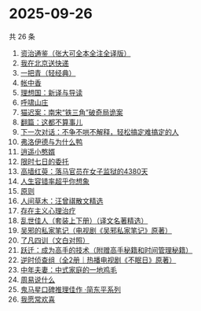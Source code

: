 # 2025-09-26

共 26 条

<!-- BEGIN WEREAD -->
<!-- 最后更新时间 2025-09-26 19:20:03 +0800 -->
1. [资治通鉴（张大可全本全注全译版）](https://weread.qq.com/web/bookDetail/33532d70813aba6ccg011cd8)
1. [我在北京送快递](https://weread.qq.com/web/bookDetail/51532c40813ab7c0ag019c84)
1. [一把青（轻经典）](https://weread.qq.com/web/bookDetail/ede32650813aba723g01661b)
1. [帐中香](https://weread.qq.com/web/bookDetail/e3232920813aba5e1g01341c)
1. [理想国：新译与导读](https://weread.qq.com/web/bookDetail/46332c90813aba6e7g012fff)
1. [呼啸山庄](https://weread.qq.com/web/bookDetail/522324a0813aba395g0114fe)
1. [猫迟案：南宋“铁三角”破奇局诡案](https://weread.qq.com/web/bookDetail/a6332650813aba6a9g012871)
1. [翻篇：这都不算事儿](https://weread.qq.com/web/bookDetail/2ab321f0813aba67eg01528a)
1. [下一次对话：不争不哄不解释，轻松搞定难搞定的人](https://weread.qq.com/web/bookDetail/04f326e0813aba18dg011e96)
1. [弗洛伊德与为什么鸭](https://weread.qq.com/web/bookDetail/c8c32310813ab8250g018eec)
1. [逍遥小憨婿](https://weread.qq.com/web/bookDetail/b3332f20813aba573g018aea)
1. [限时七日的委托](https://weread.qq.com/web/bookDetail/6d732ed0813aba5e4g017f42)
1. [高墙红萸：落马官员在女子监狱的4380天](https://weread.qq.com/web/bookDetail/09c32680813aba5d8g013667)
1. [人生容错率超乎你想象](https://weread.qq.com/web/bookDetail/e8532490813aba685g01264e)
1. [原则](https://weread.qq.com/web/bookDetail/848324405e0fe08483ab6a4)
1. [人间草木：汪曾祺散文精选](https://weread.qq.com/web/bookDetail/67532b9071d3dced6757f99)
1. [存在主义心理治疗](https://weread.qq.com/web/bookDetail/538320a0813ab83e4g01836b)
1. [乱世佳人（套装上下册）（译文名著精选）](https://weread.qq.com/web/bookDetail/8fe32de05e392b8fec8b13c)
1. [吴邪的私家笔记（电视剧《吴邪私家笔记》原著）](https://weread.qq.com/web/bookDetail/2c932320813aba08fg0129b2)
1. [了凡四训（文白对照）](https://weread.qq.com/web/bookDetail/7db324f0813aba21eg019948)
1. [跃迁：成为高手的技术（附赠高手秘籍和时间管理秘籍）](https://weread.qq.com/web/bookDetail/e2532c505dec29e25739d5a)
1. [逆时侦查组（全2册｜热播电视剧《不眠日》原著）](https://weread.qq.com/web/bookDetail/e0132f00813aba6e2g015c80)
1. [中年夫妻：中式家庭的一地鸡毛](https://weread.qq.com/web/bookDetail/84d320b0813aba5b4g01798c)
1. [周易说什么](https://weread.qq.com/web/bookDetail/9d632660813aba3f4g01716a)
1. [鬼马星口碑推理佳作 ·简东平系列](https://weread.qq.com/web/bookDetail/96332e10813aba6a2g01187b)
1. [我愿常欢喜](https://weread.qq.com/web/bookDetail/6d032db0813ab814cg01374d)
<!-- END WEREAD -->